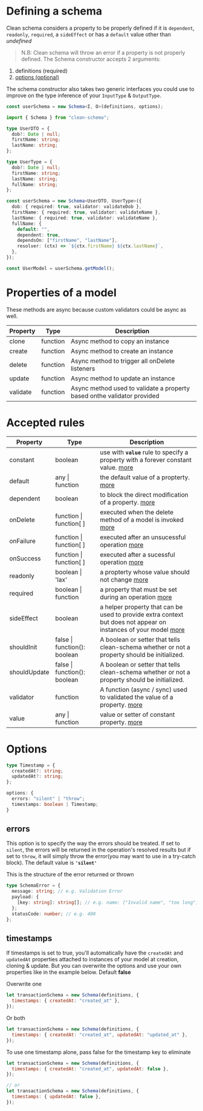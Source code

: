 # Defining a schema

Clean schema considers a property to be properly defined if it is `dependent`, `readonly`, `required`, a `sideEffect` or has a `default` value other than _undefined_

> N.B: Clean schema will throw an error if a property is not properly defined.
> The Schema constructor accepts 2 arguments:

1. definitions (required)
1. [options (optional)](#options)

The schema constructor also takes two generic interfaces you could use to improve on the type inference of your `InputType` & `OutputType`.

```ts
const userSchema = new Schema<I, O>(definitions, options);
```

```ts
import { Schema } from "clean-schema";

type UserDTO = {
  dob?: Date | null;
  firstName: string;
  lastName: string;
};

type UserType = {
  dob?: Date | null;
  firstName: string;
  lastName: string;
  fullName: string;
};

const userSchema = new Schema<UserDTO, UserType>({
  dob: { required: true, validator: validateDob },
  firstName: { required: true, validator: validateName },
  lastName: { required: true, validator: validateName },
  fullName: {
    default: "",
    dependent: true,
    dependsOn: ["firstName", "lastName"],
    resolver: (ctx) => `${ctx.firstName} ${ctx.lastName}`,
  },
});

const UserModel = userSchema.getModel();
```

# Properties of a model

These methods are async because custom validators could be async as well.

| Property | Type     | Description                                                             |
| -------- | -------- | ----------------------------------------------------------------------- |
| clone    | function | Async method to copy an instance                                        |
| create   | function | Async method to create an instance                                      |
| delete   | function | Async method to trigger all onDelete listeners                          |
| update   | function | Async method to update an instance                                      |
| validate | function | Async method used to validate a property based onthe validator provided |

# Accepted rules

| Property     | Type                         | Description                                                                                                                                                 |
| ------------ | ---------------------------- | ----------------------------------------------------------------------------------------------------------------------------------------------------------- |
| constant     | boolean                      | use with **`value`** rule to specify a property with a forever constant value. [more](./constants.md#constant-properties)                                   |
| default      | any \| function              | the default value of a propterty. [more](./defaults.md#default-values)                                                                                      |
| dependent    | boolean                      | to block the direct modification of a property. [more](./dependents.md#dependent-properties)                                                                |
| onDelete     | function \| function[ ]      | executed when the delete method of a model is invoked [more](./life-cycles.md#ondelete)                                                                     |
| onFailure    | function \| function[ ]      | executed after an unsucessful operation [more](./life-cycles.md#onfailure)                                                                                  |
| onSuccess    | function \| function[ ]      | executed after a sucessful operation [more](./life-cycles.md#onsuccess)                                                                                     |
| readonly     | boolean \| 'lax'             | a propterty whose value should not change [more](./readonly.md#readonly-properties)                                                                         |
| required     | boolean \| function          | a property that must be set during an operation [more](./required.md#required-properties)                                                                   |
| sideEffect   | boolean                      | a helper property that can be used to provide extra context but does not appear on instances of your model [more](./side-effects.md#side-effect-properties) |
| shouldInit   | false \| function(): boolean | A boolean or setter that tells clean-schema whether or not a property should be initialized.                                                                |
| shouldUpdate | false \| function(): boolean | A boolean or setter that tells clean-schema whether or not a property should be initialized.                                                                |
| validator    | function                     | A function (async / sync) used to validated the value of a property. [more](../../../v1.4.6/validate/index.md#validators)                                   |
| value        | any \| function              | value or setter of constant property. [more](./constants.md#constant-properties`)                                                                           |

# Options

```ts
type Timestamp = {
  createdAt?: string;
  updatedAt?: string;
};

options: {
  errors: "silent" | "throw";
  timestamps: boolean | Timestamp;
}
```

## errors

This option is to specify the way the errors should be treated. If set to `silent`, the errors will be returned in the operation's resolved results but if set to `throw`, it will simply throw the error(you may want to use in a try-catch block). The default value is **`'silent'`**

This is the structure of the error returned or thrown

```ts
type SchemaError = {
  message: string; // e.g. Validation Error
  payload: {
    [key: string]: string[]; // e.g. name: ["Invalid name", "too long"]
  };
  statusCode: number; // e.g. 400
};
```

## timestamps

If timestamps is set to true, you'll automatically have the `createdAt` and `updatedAt` properties attached to instances of your model at creation, cloning & update. But you can overwrite the options and use your own properties like in the example below. Default **false**

Overwrite one

```js
let transactionSchema = new Schema(definitions, {
  timestamps: { createdAt: "created_at" },
});
```

Or both

```js
let transactionSchema = new Schema(definitions, {
  timestamps: { createdAt: "created_at", updatedAt: "updated_at" },
});
```

To use one timestamp alone, pass false for the timestamp key to eliminate

```js
let transactionSchema = new Schema(definitions, {
  timestamps: { createdAt: "created_at", updatedAt: false },
});

// or
let transactionSchema = new Schema(definitions, {
  timestamps: { updatedAt: false },
});
```
